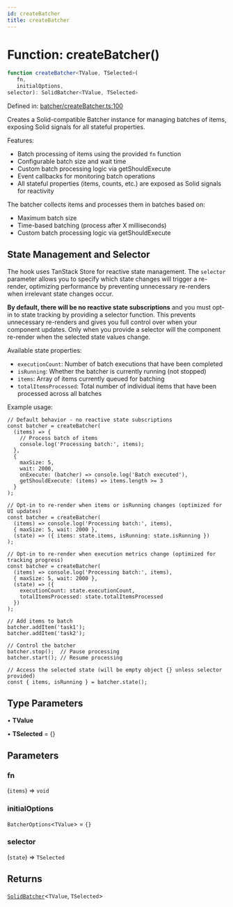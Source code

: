 ```yaml
---
id: createBatcher
title: createBatcher
---
```


<!-- DO NOT EDIT: this page is autogenerated from the type comments -->

# Function: createBatcher()

```ts
function createBatcher<TValue, TSelected>(
   fn, 
   initialOptions, 
selector): SolidBatcher<TValue, TSelected>
```

Defined in: [batcher/createBatcher.ts:100](https://github.com/TanStack/persister/blob/main/packages/solid-persister/src/batcher/createBatcher.ts#L100)

Creates a Solid-compatible Batcher instance for managing batches of items, exposing Solid signals for all stateful properties.

Features:
- Batch processing of items using the provided `fn` function
- Configurable batch size and wait time
- Custom batch processing logic via getShouldExecute
- Event callbacks for monitoring batch operations
- All stateful properties (items, counts, etc.) are exposed as Solid signals for reactivity

The batcher collects items and processes them in batches based on:
- Maximum batch size
- Time-based batching (process after X milliseconds)
- Custom batch processing logic via getShouldExecute

## State Management and Selector

The hook uses TanStack Store for reactive state management. The `selector` parameter allows you
to specify which state changes will trigger a re-render, optimizing performance by preventing
unnecessary re-renders when irrelevant state changes occur.

**By default, there will be no reactive state subscriptions** and you must opt-in to state
tracking by providing a selector function. This prevents unnecessary re-renders and gives you
full control over when your component updates. Only when you provide a selector will the
component re-render when the selected state values change.

Available state properties:
- `executionCount`: Number of batch executions that have been completed
- `isRunning`: Whether the batcher is currently running (not stopped)
- `items`: Array of items currently queued for batching
- `totalItemsProcessed`: Total number of individual items that have been processed across all batches

Example usage:
```tsx
// Default behavior - no reactive state subscriptions
const batcher = createBatcher(
  (items) => {
    // Process batch of items
    console.log('Processing batch:', items);
  },
  {
    maxSize: 5,
    wait: 2000,
    onExecute: (batcher) => console.log('Batch executed'),
    getShouldExecute: (items) => items.length >= 3
  }
);

// Opt-in to re-render when items or isRunning changes (optimized for UI updates)
const batcher = createBatcher(
  (items) => console.log('Processing batch:', items),
  { maxSize: 5, wait: 2000 },
  (state) => ({ items: state.items, isRunning: state.isRunning })
);

// Opt-in to re-render when execution metrics change (optimized for tracking progress)
const batcher = createBatcher(
  (items) => console.log('Processing batch:', items),
  { maxSize: 5, wait: 2000 },
  (state) => ({
    executionCount: state.executionCount,
    totalItemsProcessed: state.totalItemsProcessed
  })
);

// Add items to batch
batcher.addItem('task1');
batcher.addItem('task2');

// Control the batcher
batcher.stop();  // Pause processing
batcher.start(); // Resume processing

// Access the selected state (will be empty object {} unless selector provided)
const { items, isRunning } = batcher.state();
```

## Type Parameters

• **TValue**

• **TSelected** = \{\}

## Parameters

### fn

(`items`) => `void`

### initialOptions

`BatcherOptions`\<`TValue`\> = `{}`

### selector

(`state`) => `TSelected`

## Returns

[`SolidBatcher`](../../../interfaces/solidbatcher.md)\<`TValue`, `TSelected`\>
